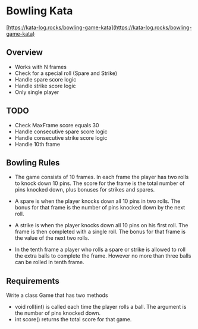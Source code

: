 # Bowling Kata

[https://kata-log.rocks/bowling-game-kata](https://kata-log.rocks/bowling-game-kata)


## Overview
* Works with N frames
* Check for a special roll (Spare and Strike)
* Handle spare score logic
* Handle strike score logic
* Only single player
 
## TODO
 * Check MaxFrame score equals 30 
 * Handle consecutive spare score logic
 * Handle consecutive strike score logic
 * Handle 10th frame



## Bowling Rules
* The game consists of 10 frames. In each frame the player has two rolls to knock down 10 pins. The score for the frame is the total number of pins knocked down, plus bonuses for strikes and spares.

* A spare is when the player knocks down all 10 pins in two rolls. The bonus for that frame is the number of pins knocked down by the next roll.

* A strike is when the player knocks down all 10 pins on his first roll. The frame is then completed with a single roll. The bonus for that frame is the value of the next two rolls.

* In the tenth frame a player who rolls a spare or strike is allowed to roll the extra balls to complete the frame. However no more than three balls can be rolled in tenth frame.

## Requirements
Write a class Game that has two methods

* void roll(int) is called each time the player rolls a ball. The argument is the number of pins knocked down.
* int score() returns the total score for that game.
